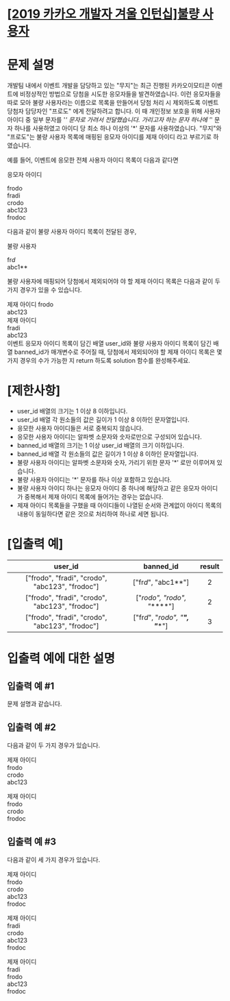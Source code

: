 # [[2019 카카오 개발자 겨울 인턴십]불량 사용자](https://school.programmers.co.kr/learn/courses/30/lessons/64064#qna)

# 문제 설명
개발팀 내에서 이벤트 개발을 담당하고 있는 "무지"는 최근 진행된 카카오이모티콘 이벤트에 비정상적인 방법으로 당첨을 시도한 응모자들을 발견하였습니다. 이런 응모자들을 따로 모아 불량 사용자라는 이름으로 목록을 만들어서 당첨 처리 시 제외하도록 이벤트 당첨자 담당자인 "프로도" 에게 전달하려고 합니다. 이 때 개인정보 보호을 위해 사용자 아이디 중 일부 문자를 '*' 문자로 가려서 전달했습니다. 가리고자 하는 문자 하나에 '*' 문자 하나를 사용하였고 아이디 당 최소 하나 이상의 '*' 문자를 사용하였습니다.
"무지"와 "프로도"는 불량 사용자 목록에 매핑된 응모자 아이디를 제재 아이디 라고 부르기로 하였습니다.

예를 들어, 이벤트에 응모한 전체 사용자 아이디 목록이 다음과 같다면

응모자 아이디

frodo </br>
fradi </br>
crodo </br>
abc123 </br>
frodoc </br>

다음과 같이 불량 사용자 아이디 목록이 전달된 경우,

불량 사용자

fr*d* </br>
abc1** </br>

불량 사용자에 매핑되어 당첨에서 제외되어야 야 할 제재 아이디 목록은 다음과 같이 두 가지 경우가 있을 수 있습니다.

제재 아이디
frodo </br>
abc123 </br>
제재 아이디 </br>
fradi </br>
abc123 </br>
이벤트 응모자 아이디 목록이 담긴 배열 user_id와 불량 사용자 아이디 목록이 담긴 배열 banned_id가 매개변수로 주어질 때, 당첨에서 제외되어야 할 제재 아이디 목록은 몇가지 경우의 수가 가능한 지 return 하도록 solution 함수를 완성해주세요.

# [제한사항]
* user_id 배열의 크기는 1 이상 8 이하입니다.
* user_id 배열 각 원소들의 값은 길이가 1 이상 8 이하인 문자열입니다.
* 응모한 사용자 아이디들은 서로 중복되지 않습니다.
* 응모한 사용자 아이디는 알파벳 소문자와 숫자로만으로 구성되어 있습니다.
* banned_id 배열의 크기는 1 이상 user_id 배열의 크기 이하입니다.
* banned_id 배열 각 원소들의 값은 길이가 1 이상 8 이하인 문자열입니다.
* 불량 사용자 아이디는 알파벳 소문자와 숫자, 가리기 위한 문자 '*' 로만 이루어져 있습니다.
* 불량 사용자 아이디는 '*' 문자를 하나 이상 포함하고 있습니다.
* 불량 사용자 아이디 하나는 응모자 아이디 중 하나에 해당하고 같은 응모자 아이디가 중복해서 제재 아이디 목록에 들어가는 경우는 없습니다.
* 제재 아이디 목록들을 구했을 때 아이디들이 나열된 순서와 관계없이 아이디 목록의 내용이 동일하다면 같은 것으로 처리하여 하나로 세면 됩니다.
# [입출력 예]
user_id	|banned_id	|result
:---:|:---:|:---:|
["frodo", "fradi", "crodo", "abc123", "frodoc"]|	["fr*d*", "abc1**"]	|2
["frodo", "fradi", "crodo", "abc123", "frodoc"]|	["*rodo", "*rodo", "******"]|	2
["frodo", "fradi", "crodo", "abc123", "frodoc"]|	["fr*d*", "*rodo", "******", "******"]|	3

# 입출력 예에 대한 설명
## 입출력 예 #1
문제 설명과 같습니다.

## 입출력 예 #2
다음과 같이 두 가지 경우가 있습니다.

제재 아이디 </br>
frodo </br>
crodo </br>
abc123 </br>

제재 아이디 </br>
frodo </br>
crodo </br>
frodoc </br>

## 입출력 예 #3
다음과 같이 세 가지 경우가 있습니다.

제재 아이디 </br>
frodo </br>
crodo </br>
abc123 </br>
frodoc </br>

제재 아이디 </br>
fradi </br>
crodo </br>
abc123 </br>
frodoc </br>

제재 아이디 </br>
fradi </br>
frodo </br>
abc123 </br>
frodoc </br>